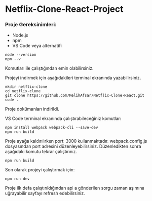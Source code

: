 # Netflix-Clone-React-Project

### Proje Gereksinimleri:

* Node.js
* npm
* VS Code veya alternatifi

```
node --version 
npm --v
```
Komutları ile çalıştığından emin olabilirsiniz.

Projeyi indirmek için aşağıdakileri terminal ekranında yazabilirsiniz.
```
mkdir netflix-clone
cd netflix-clone
git clone https://github.com/MelihAfsar/Netflix-Clone-React.git
code .
```
Proje dokümanları indirildi.

VS Code terminal ekranında çalıştırabileceğiniz komutlar:
```
npm install webpack webpack-cli --save-dev
npm run build
```

Proje ayağa kaldırılırken port: 3000 kullanmaktadır. webpack.config.js dosyasından port adresini düzenleyebilirsiniz. Düzenledikten sonra aşağıdaki komutu tekrar çalıştırınız.
```
npm run build
```
Son olarak projeyi çalıştırmak için:
```
npm run dev
```
Proje ilk defa çalıştırıldığından api a gönderilen sorgu zaman aşımına uğrayabilir sayfayı refresh edebilirsiniz.
